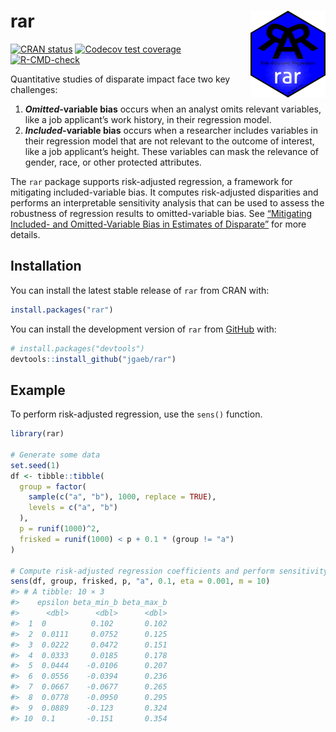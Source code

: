 
<!-- README.md is generated from README.Rmd. Please edit that file -->

# rar <a href="https://rar.jgaeb.com"><img src="man/figures/logo.png" align="right" height="139" alt="rar website" /></a>

<!-- badges: start -->

[![CRAN
status](https://www.r-pkg.org/badges/version/rar)](https://CRAN.R-project.org/package=rar)
[![Codecov test
coverage](https://codecov.io/gh/jgaeb/rar/branch/main/graph/badge.svg)](https://app.codecov.io/gh/jgaeb/rar?branch=main)
[![R-CMD-check](https://github.com/jgaeb/rar/actions/workflows/R-CMD-check.yaml/badge.svg)](https://github.com/jgaeb/rar/actions/workflows/R-CMD-check.yaml)
<!-- badges: end -->

Quantitative studies of disparate impact face two key challenges:

1.  ***Omitted*-variable bias** occurs when an analyst omits relevant
    variables, like a job applicant’s work history, in their regression
    model.
2.  ***Included*-variable bias** occurs when a researcher includes
    variables in their regression model that are not relevant to the
    outcome of interest, like a job applicant’s height. These variables
    can mask the relevance of gender, race, or other protected
    attributes.

The `rar` package supports risk-adjusted regression, a framework for
mitigating included-variable bias. It computes risk-adjusted disparities
and performs an interpretable sensitivity analysis that can be used to
assess the robustness of regression results to omitted-variable bias.
See [“Mitigating Included- and Omitted-Variable Bias in Estimates of
Disparate”](https://arxiv.org/abs/1809.05651) for more details.

## Installation

You can install the latest stable release of `rar` from CRAN with:

``` r
install.packages("rar")
```

You can install the development version of `rar` from
[GitHub](https://github.com/) with:

``` r
# install.packages("devtools")
devtools::install_github("jgaeb/rar")
```

## Example

To perform risk-adjusted regression, use the `sens()` function.

``` r
library(rar)

# Generate some data
set.seed(1)
df <- tibble::tibble(
  group = factor(
    sample(c("a", "b"), 1000, replace = TRUE),
    levels = c("a", "b")
  ),
  p = runif(1000)^2,
  frisked = runif(1000) < p + 0.1 * (group != "a")
)

# Compute risk-adjusted regression coefficients and perform sensitivity analysis
sens(df, group, frisked, p, "a", 0.1, eta = 0.001, m = 10)
#> # A tibble: 10 × 3
#>    epsilon beta_min_b beta_max_b
#>      <dbl>      <dbl>      <dbl>
#>  1  0          0.102       0.102
#>  2  0.0111     0.0752      0.125
#>  3  0.0222     0.0472      0.151
#>  4  0.0333     0.0185      0.178
#>  5  0.0444    -0.0106      0.207
#>  6  0.0556    -0.0394      0.236
#>  7  0.0667    -0.0677      0.265
#>  8  0.0778    -0.0950      0.295
#>  9  0.0889    -0.123       0.324
#> 10  0.1       -0.151       0.354
```
